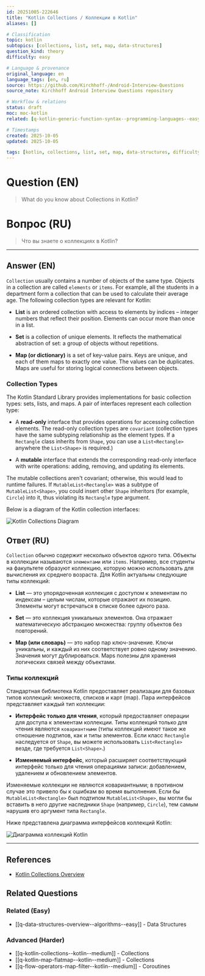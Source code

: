 ```yaml
---
id: 20251005-222646
title: "Kotlin Collections / Коллекции в Kotlin"
aliases: []

# Classification
topic: kotlin
subtopics: [collections, list, set, map, data-structures]
question_kind: theory
difficulty: easy

# Language & provenance
original_language: en
language_tags: [en, ru]
source: https://github.com/Kirchhoff-/Android-Interview-Questions
source_note: Kirchhoff Android Interview Questions repository

# Workflow & relations
status: draft
moc: moc-kotlin
related: [q-kotlin-generic-function-syntax--programming-languages--easy, q-coroutine-profiling--kotlin--hard, q-suspend-functions-basics--kotlin--easy]

# Timestamps
created: 2025-10-05
updated: 2025-10-05

tags: [kotlin, collections, list, set, map, data-structures, difficulty/easy]
---
```

# Question (EN)
> What do you know about Collections in Kotlin?
# Вопрос (RU)
> Что вы знаете о коллекциях в Kotlin?

---

## Answer (EN)

`Collection` usually contains a number of objects of the same type. Objects in a collection are called `elements` or `items`. For example, all the students in a department form a collection that can be used to calculate their average age. The following collection types are relevant for Kotlin:

- **List** is an ordered collection with access to elements by indices – integer numbers that reflect their position. Elements can occur more than once in a list.

- **Set** is a collection of unique elements. It reflects the mathematical abstraction of set: a group of objects without repetitions.

- **Map (or dictionary)** is a set of key-value pairs. Keys are unique, and each of them maps to exactly one value. The values can be duplicates. Maps are useful for storing logical connections between objects.

### Collection Types

The Kotlin Standard Library provides implementations for basic collection types: sets, lists, and maps. A pair of interfaces represent each collection type:

- A **read-only** interface that provides operations for accessing collection elements. The read-only collection types are `covariant` (collection types have the same subtyping relationship as the element types. If a `Rectangle` class inherits from `Shape`, you can use a `List<Rectangle>` anywhere the `List<Shape>` is required.)

- A **mutable** interface that extends the corresponding read-only interface with write operations: adding, removing, and updating its elements.

The mutable collections aren't covariant; otherwise, this would lead to runtime failures. If `MutableList<Rectangle>` was a subtype of `MutableList<Shape>`, you could insert other `Shape` inheritors (for example, `Circle`) into it, thus violating its `Rectangle` type argument.

Below is a diagram of the Kotlin collection interfaces:

![Kotlin Collections Diagram](https://raw.githubusercontent.com/swayangjit/Android-Interview-Questions/master/Kotlin/res/collections-diagram.png)

## Ответ (RU)

`Collection` обычно содержит несколько объектов одного типа. Объекты в коллекции называются `элементами` или `items`. Например, все студенты на факультете образуют коллекцию, которую можно использовать для вычисления их среднего возраста. Для Kotlin актуальны следующие типы коллекций:

- **List** — это упорядоченная коллекция с доступом к элементам по индексам – целым числам, которые отражают их позицию. Элементы могут встречаться в списке более одного раза.

- **Set** — это коллекция уникальных элементов. Она отражает математическую абстракцию множества: группу объектов без повторений.

- **Map (или словарь)** — это набор пар ключ-значение. Ключи уникальны, и каждый из них соответствует ровно одному значению. Значения могут дублироваться. Maps полезны для хранения логических связей между объектами.

### Типы коллекций

Стандартная библиотека Kotlin предоставляет реализации для базовых типов коллекций: множеств, списков и карт (map). Пара интерфейсов представляет каждый тип коллекции:

- **Интерфейс только для чтения**, который предоставляет операции для доступа к элементам коллекции. Типы коллекций только для чтения являются `ковариантными` (типы коллекций имеют такое же отношение подтипов, как и типы элементов. Если класс `Rectangle` наследуется от `Shape`, вы можете использовать `List<Rectangle>` везде, где требуется `List<Shape>`.)

- **Изменяемый интерфейс**, который расширяет соответствующий интерфейс только для чтения операциями записи: добавлением, удалением и обновлением элементов.

Изменяемые коллекции не являются ковариантными; в противном случае это привело бы к ошибкам во время выполнения. Если бы `MutableList<Rectangle>` был подтипом `MutableList<Shape>`, вы могли бы вставить в него другие наследники `Shape` (например, `Circle`), тем самым нарушив его аргумент типа `Rectangle`.

Ниже представлена диаграмма интерфейсов коллекций Kotlin:

![Диаграмма коллекций Kotlin](https://raw.githubusercontent.com/swayangjit/Android-Interview-Questions/master/Kotlin/res/collections-diagram.png)

---

## References
- [Kotlin Collections Overview](https://kotlinlang.org/docs/reference/collections-overview.html)

## Related Questions

### Related (Easy)
- [[q-data-structures-overview--algorithms--easy]] - Data Structures

### Advanced (Harder)
- [[q-kotlin-collections--kotlin--medium]] - Collections
- [[q-kotlin-map-flatmap--kotlin--medium]] - Collections
- [[q-flow-operators-map-filter--kotlin--medium]] - Coroutines
